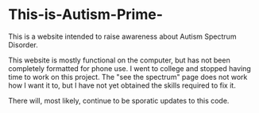# This-is-Autism-Prime-
This is a website intended to raise awareness about Autism Spectrum Disorder.

This website is mostly functional on the computer, but has not been completely formatted for phone use. I went to college and stopped having time to work on this project.
The "see the spectrum" page does not work how I want it to, but I have not yet obtained the skills required to fix it.

There will, most likely, continue to be sporatic updates to this code.
